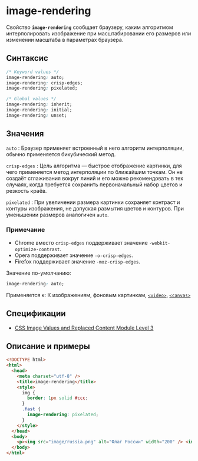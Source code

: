 # image-rendering

Свойство **`image-rendering`** сообщает браузеру, каким алгоритмом интерполировать изображение при масштабировании его размеров или изменении масштаба в параметрах браузера.

## Синтаксис

```css
/* Keyword values */
image-rendering: auto;
image-rendering: crisp-edges;
image-rendering: pixelated;

/* Global values */
image-rendering: inherit;
image-rendering: initial;
image-rendering: unset;
```

## Значения

`auto`
: Браузер применяет встроенный в него алгоритм интерполяции, обычно применяется бикубический метод.

`crisp-edges`
: Цель алгоритма — быстрое отображение картинки, для чего применяется метод интерполяции по ближайшим точкам. Он не создаёт сглаживания вокруг линий и его можно рекомендовать в тех случаях, когда требуется сохранить первоначальный набор цветов и резкость краёв.

`pixelated`
: При увеличении размера картинки сохраняет контраст и контуры изображения, не допуская размытия цветов и контуров. При уменьшении размеров аналогичен `auto`.

### Примечание

- Chrome вместо `crisp-edges` поддерживает значение `-webkit-optimize-contrast`.
- Opera поддерживает значение `-o-crisp-edges`.
- Firefox поддерживает значение `-moz-crisp-edges`.

Значение по-умолчанию:

```css
image-rendering: auto;
```

Применяется к: К изображениям, фоновым картинкам, [`<video>`](../html/video.md), [`<canvas>`](../html/canvas.md)

## Спецификации

- [CSS Image Values and Replaced Content Module Level 3](http://dev.w3.org/csswg/css3-images/#the-image-rendering)

## Описание и примеры

```html
<!DOCTYPE html>
<html>
  <head>
    <meta charset="utf-8" />
    <title>image-rendering</title>
    <style>
      img {
        border: 1px solid #ccc;
      }
      .fast {
        image-rendering: pixelated;
      }
    </style>
  </head>
  <body>
    <p><img src="image/russia.png" alt="Флаг России" width="200" /> <img src="image/russia.png" alt="Флаг России" width="200" class="fast" /></p>
  </body>
</html>
```
